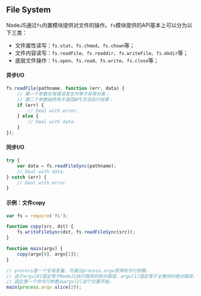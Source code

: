 ## File System

NodeJS通过`fs`内置模块提供对文件的操作。`fs`模块提供的API基本上可以分为以下三类：

- 文件属性读写：`fs.stat`、`fs.chmod`、`fs.chown`等；
- 文件内容读写：`fs.readFile`、`fs.readdir`、`fs.writeFile`、`fs.mkdir`等；
- 底层文件操作：`fs.open`、`fs.read`、`fs.write`、`fs.close`等；


#### 异步I/O

```javascript
fs.readFile(pathname, function (err, data) {
    // 第一个参数在有错误发生时等于异常对象；
    // 第二个参数始终用于返回API方法执行结果；
    if (err) {
        // Deal with error.
    } else {
        // Deal with data.
    }
});
```

#### 同步I/O

```javascript
try {
    var data = fs.readFileSync(pathname);
    // Deal with data.
} catch (err) {
    // Deal with error.
}
```

#### 示例：文件copy

```javascript
var fs = require('fs');

function copy(src, dst) {
    fs.writeFileSync(dst, fs.readFileSync(src));
}

function main(argv) {
    copy(argv[0], argv[1]);
}

// process是一个全局变量，可通过process.argv获得命令行参数。
// 由于argv[0]固定等于NodeJS执行程序的绝对路径，argv[1]固定等于主模块的绝对路径，
// 因此第一个命令行参数从argv[2]这个位置开始。
main(process.argv.slice(2));
```
